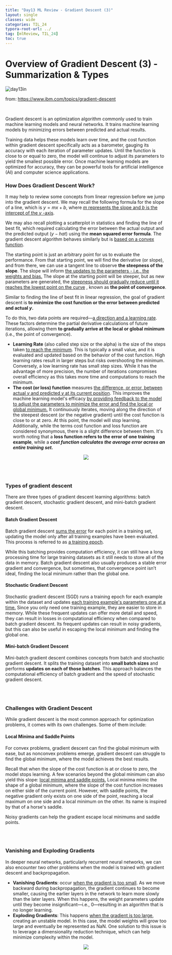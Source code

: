 ```yaml
---
title: "Day13 ML Review - Gradient Descent (3)"
layout: single
classes: wide
categories: TIL_24
typora-root-url: ../
tag: [mlReview, TIL_24]
toc: true
---
```


# Overview of Gradient Descent (3) - Summarization & Types

<img src="/blog/images/2024-06-02-TIL24_Day13/1F2C7AEF-35D3-4ACE-89E1-F29C75D12A78_1_105_c.jpeg" alt="day13in">

from: https://www.ibm.com/topics/gradient-descent

<br>

Gradient descent is an optimization algorithm commonly used to train machine learning models and neural networks. It trains machine learning models by minimizing errors between predicted and actual results. 



Training data helps these models learn over time, and the cost function within gradient descent specifically acts as a barometer, gauging its accuracy with each iteration of parameter updates. Until the function is close to or equal to zero, the model will continue to adjust its parameters to yield the smallest possible error. Once machine learning models are optimized for accuracy, they can be powerful tools for artificial intelligence (AI) and computer science applications.



### How Does Gradient Descent Work?

It may help to review some concepts from linear regression before we jump into the gradient descent. We may recall the following formula for the slope of a line, which is $y = mx + b$, where <u>$m$ represents the slope and $b$ is the intercept of the $y$ -axis</u>.



We may also recall plotting a scatterplot in statistics and finding the line of best fit, which required calculating the error between the actual output and the predicted output ($y-hat$) using the **mean squared error formula**. The gradient descent algorithm behaves similarly but is <u>based on a convex function</u>.



The starting point is just an arbitrary point for us to evaluate the performance. From that starting point, we will find the derivative (or slope), and from there, we can use a tangent line to observe **the steepness of the slope**. The slope will inform <u>the updates to the parameters - i.e., the weights and bias.</u> The slope at the starting point will be steeper, but as new parameters are generated, the <u>steepness should gradually reduce until it reaches the lowest point on the curve</u> , known as **the point of convergence**. 



Similar to finding the line of best fit in linear regression, the goal of gradient descent is **to minimize the cost function or the error between predicted and actual $y$.** 

To do this, two data points are required—<u>a direction and a learning rate</u>. These factors determine the partial derivative calculations of future iterations, allowing them **to gradually arrive at the local or global minimum** (i.e., the point of convergence).

- **Learning Rate** (also called step size or the alpha) is the size of the steps taken <u>to reach the minimum</u>. This is typically a small value, and it is evaluated and updated based on the behavior of the cost function. High learning rates result in larger steps but risks overshooting the minimum. Conversely, a low learning rate has small step sizes. While it has the advantage of more precision, the number of iterations compromises overall efficiency as this takes more time and computations to reach the minimum. 
- **The cost (or loss) function** measures <u>the difference, or error, between actual $y$ and predicted $y$​​ at its current position</u>. This improves the machine learning model's efficacy <u>by providing feedback to the model to adjust the parameters to minimize the error and find the local or global minimum.</u> It continuously iterates, moving along the direction of the steepest descent (or the negative gradient) until the cost function is close to or at zero. At this point, the model will stop learning. Additionally, while the terms cost function and loss function are considered synonymous, there is a slight difference between them. It's worth noting that a **loss function refers to the error of one training example**, while a ***cost function calculates the average error across an entire training set.*** 



<center>

<img src="/blog/images/2024-06-02-TIL24_Day13/image-20240603130751202.png">

</center>

<br><br>

### Types of gradient descent

There are three types of gradient descent learning algorithms: batch gradient descent, stochastic gradient descent, and mini-batch gradient descent.



#### Batch Gradient Descent

Batch gradient descent <u>sums the error</u> for each point in a training set, updating the model only after all training examples have been evaluated. This process is referred to as <u>a training epoch</u>.

While this batching provides computation efficiency, it can still have a long processing time for large training datasets as it still needs to store all of the data in memory. Batch gradient descent also usually produces a stable error gradient and convergence, but sometimes, that convergence point isn’t ideal, finding the local minimum rather than the global one.



#### Stochastic Gradient Descent

Stochastic gradient descent (SGD) runs a training epoch for each example within the dataset and updates <u>each training example's parameters one at a time.</u> Since you only need one training example, they are easier to store in memory. While these frequent updates can offer more detail and speed, they can result in losses in computational efficiency when compared to batch gradient descent. Its frequent updates can result in noisy gradients, but this can also be useful in escaping the local minimum and finding the global one. 



#### Mini-batch Gradient Descent

Mini-batch gradient descent combines concepts from batch and stochastic gradient descent. It splits the training dataset into **small batch sizes** and performs **updates on each of those batches**. This approach balances the computational efficiency of batch gradient and the speed of stochastic gradient descent. 



<br><br>

### Challenges with Gradient Descent

While gradient descent is the most common approach for optimization problems, it comes with its own challenges. Some of them include:



#### Local Minima and Saddle Points

For convex problems, gradient descent can find the global minimum with ease, but as nonconvex problems emerge, gradient descent can struggle to find the global minimum, where the model achieves the best results.

Recall that when the slope of the cost function is at or close to zero, the model stops learning. A few scenarios beyond the global minimum can also yield this slope: <u>local minima and saddle points.</u> Local minima mimic the shape of a global minimum, where the slope of the cost function increases on either side of the current point. However, with saddle points, the negative gradient only exists on one side of the point, reaching a local maximum on one side and a local minimum on the other. Its name is inspired by that of a horse's saddle.

Noisy gradients can help the gradient escape local minimums and saddle points.



<br><br>

### Vanishing and Exploding Gradients

In deeper neural networks, particularly recurrent neural networks, we can also encounter two other problems when the model is trained with gradient descent and backpropagation.

- **Vanishing Gradients**: occur <u>when the gradient is too small</u>. As we move backward during backpropagation, the gradient continues to become smaller, causing the earlier layers in the network to learn more slowly than the later layers. When this happens, the weight parameters update until they become insignificant—i.e., 0—resulting in an algorithm that is no longer learning.
- **Exploding Gradients**: This happens <u>when the gradient is too large</u>, creating an unstable model. In this case, the model weights will grow too large and eventually be represented as NaN. One solution to this issue is to leverage a dimensionality reduction technique, which can help minimize complexity within the model. <br>



<center>
<img src="/blog/images/2024-06-02-TIL24_Day13/screenshot.png">
</center>

<br><br>
